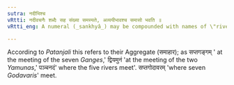 ```yaml
---
sutra: नदीभिश्च
vRtti: नदीवचनैः शब्दैः सह संख्या समस्यते, अव्ययीभावश्च समासो भवति ॥
vRtti_eng: A numeral (_sankhyâ_) may be compounded with names of \"rivers’ and the resulting compound is _Avyayibhava_ denoting an aggregate.

---
```

According to _Patanjali_ this refers to their Aggregate (समाहार); as सप्तगङ्गम् ' at the meeting of the seven _Ganges_,' द्वियमुनं 'at the meeting of the two _Yamunas_,' पञ्चनदं' where the five rivers meet'. सप्तगोदावरम् 'where seven _Godavaris_' meet.